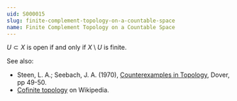 ```yaml
---
uid: S000015
slug: finite-complement-topology-on-a-countable-space
name: Finite Complement Topology on a Countable Space
---
```

$U \subset X$ is open if and only if $X \setminus U$ is finite.

See also:

* Steen, L. A.; Seebach, J. A. (1970), [Counterexamples in Topology](http://books.google.com/books/about/Counterexamples_in_Topology.html?id=DkEuGkOtSrUC), Dover, pp 49-50.
* [Cofinite topology](http://en.wikipedia.org/wiki/Finite_complement_topology#Cofinite_topology) on Wikipedia.

